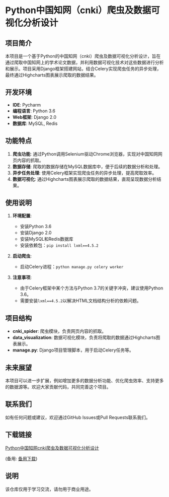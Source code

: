 # Python中国知网（cnki）爬虫及数据可视化分析设计

## 项目简介
本项目是一个基于Python的中国知网（cnki）爬虫及数据可视化分析设计，旨在通过爬取中国知网上的学术论文数据，并利用数据可视化技术对这些数据进行分析和展示。项目采用Django框架搭建网站，结合Celery实现爬虫任务的异步处理，最终通过Highcharts图表展示爬取的数据结果。

## 开发环境
- **IDE**: Pycharm
- **编程语言**: Python 3.6
- **Web框架**: Django 2.0
- **数据库**: MySQL, Redis

## 功能特点
1. **爬虫功能**: 通过Python调用Selenium驱动Chrome浏览器，实现对中国知网网页内容的抓取。
2. **数据存储**: 爬取的数据存储在MySQL数据库中，便于后续的数据分析和处理。
3. **异步任务处理**: 使用Celery框架实现爬虫任务的异步处理，提高爬取效率。
4. **数据可视化**: 通过Highcharts图表展示爬取的数据结果，直观呈现数据分析结果。

## 使用说明
1. **环境配置**: 
   - 安装Python 3.6
   - 安装Django 2.0
   - 安装MySQL和Redis数据库
   - 安装依赖包：`pip install lxml==4.5.2`

2. **启动爬虫**:
   - 启动Celery进程：`python manage.py celery worker`

3. **注意事项**:
   - 由于Celery框架中某个方法与Python 3.7的关键字冲突，建议使用Python 3.6。
   - 需要安装`lxml==4.5.2`以解决HTML文档结构分析的依赖问题。

## 项目结构
- **cnki_spider**: 爬虫模块，负责网页内容的抓取。
- **data_visualization**: 数据可视化模块，负责将爬取的数据通过Highcharts图表展示。
- **manage.py**: Django项目管理脚本，用于启动Celery任务等。

## 未来展望
本项目可以进一步扩展，例如增加更多的数据分析功能、优化爬虫效率、支持更多的数据源等。欢迎大家贡献代码，共同完善这个项目。

## 联系我们
如有任何问题或建议，欢迎通过GitHub Issues或Pull Requests联系我们。

## 下载链接
[Python中国知网cnki爬虫及数据可视化分析设计](https://pan.quark.cn/s/b3a42e635753) 

(备用: [备用下载](https://pan.baidu.com/s/1WomYzun_FkhaJF9xisw0ag?pwd=1234))

## 说明

该仓库仅用于学习交流，请勿用于商业用途。
